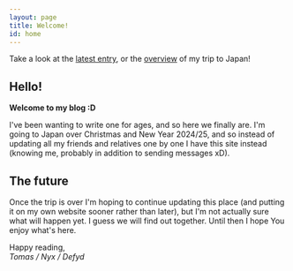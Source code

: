 ```yaml
---
layout: page
title: Welcome!
id: home
---
```

<section class="callout">
	Take a look at the <a href="day-0.html" class="internal-link">latest entry</a>,
	or the <a href="/japan" class="internal-link">overview</a> of my trip to Japan!
</section>

## Hello!

**Welcome to my blog :D**

I've been wanting to write one for ages, and so here we finally are.
I'm going to Japan over Christmas and New Year 2024/25,
and so instead of updating all my friends and relatives one by one
I have this site instead (knowing me, probably in addition to sending messages xD).

## The future

Once the trip is over I'm hoping to continue updating this place
(and putting it on my own website sooner rather than later),
but I'm not actually sure what will happen yet.
I guess we will find out together. Until then I hope You enjoy what's here.

Happy reading, <br>
*Tomas / Nyx / Defyd*
